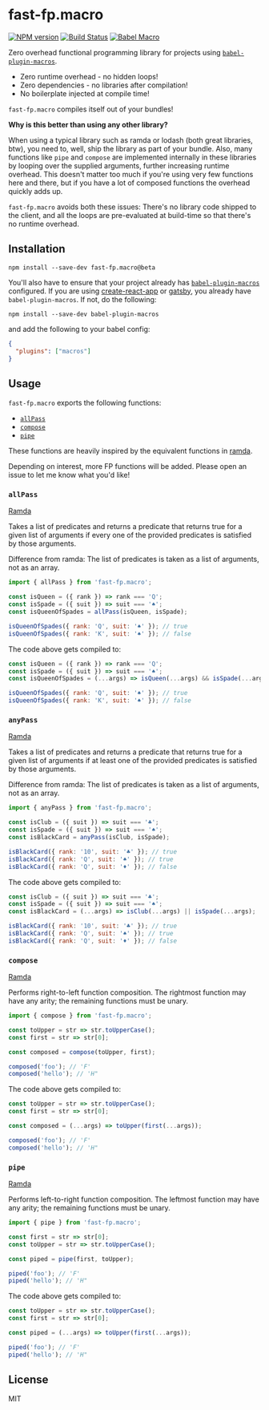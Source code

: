 # fast-fp.macro

[![NPM version](https://img.shields.io/npm/v/fast-fp.macro.svg)](https://www.npmjs.com/package/fast-fp.macro)
[![Build Status](https://img.shields.io/travis/rakeshpai/fast-fp.macro/master.svg?label=Build%20Status)](https://travis-ci.org/rakeshpai/fast-fp.macro)
[![Babel Macro](https://img.shields.io/badge/babel--macro-%F0%9F%8E%A3-f5da55.svg?style=flat-square)](https://github.com/kentcdodds/babel-plugin-macros)


Zero overhead functional programming library for projects using [`babel-plugin-macros`](https://github.com/kentcdodds/babel-plugin-macros).

* Zero runtime overhead - no hidden loops!
* Zero dependencies - no libraries after compilation!
* No boilerplate injected at compile time!

`fast-fp.macro` compiles itself out of your bundles!

**Why is this better than using any other library?**

When using a typical library such as ramda or lodash (both great libraries, btw), you need to, well, ship the library as part of your bundle. Also, many functions like `pipe` and `compose` are implemented internally in these libraries by looping over the supplied arguments, further increasing runtime overhead. This doesn't matter too much if you're using very few functions here and there, but if you have a lot of composed functions the overhead quickly adds up. 

`fast-fp.macro` avoids both these issues: There's no library code shipped to the client, and all the loops are pre-evaluated at build-time so that there's no runtime overhead.

## Installation

```
npm install --save-dev fast-fp.macro@beta
```

You'll also have to ensure that your project already has [`babel-plugin-macros`](https://github.com/kentcdodds/babel-plugin-macros) configured. If you are using [create-react-app](https://github.com/facebook/create-react-app) or [gatsby](https://www.gatsbyjs.org/), you already have `babel-plugin-macros`. If not, do the following:
```
npm install --save-dev babel-plugin-macros
```
and add the following to your babel config:
```json
{
  "plugins": ["macros"]
}
```

## Usage

`fast-fp.macro` exports the following functions:

* [`allPass`](#allPass)
* [`compose`](#compose)
* [`pipe`](#pipe)

These functions are heavily inspired by the equivalent functions in [ramda](https://ramdajs.com/).

Depending on interest, more FP functions will be added. Please open an issue to let me know what you'd like!

### `allPass`

[Ramda](https://ramdajs.com/docs/#allPass)

Takes a list of predicates and returns a predicate that returns true for a given list of arguments if every one of the provided predicates is satisfied by those arguments.

Difference from ramda: The list of predicates is taken as a list of arguments, not as an array.

```js
import { allPass } from 'fast-fp.macro';

const isQueen = ({ rank }) => rank === 'Q';
const isSpade = ({ suit }) => suit === '♠︎';
const isQueenOfSpades = allPass(isQueen, isSpade);

isQueenOfSpades({ rank: 'Q', suit: '♠︎' }); // true
isQueenOfSpades({ rank: 'K', suit: '♠︎' }); // false
```

The code above gets compiled to:
```js
const isQueen = ({ rank }) => rank === 'Q';
const isSpade = ({ suit }) => suit === '♠︎';
const isQueenOfSpades = (...args) => isQueen(...args) && isSpade(...args);

isQueenOfSpades({ rank: 'Q', suit: '♠︎' }); // true
isQueenOfSpades({ rank: 'K', suit: '♠︎' }); // false
```

### `anyPass`

[Ramda](https://ramdajs.com/docs/#anyPass)

Takes a list of predicates and returns a predicate that returns true for a given list of arguments if at least one of the provided predicates is satisfied by those arguments.

Difference from ramda: The list of predicates is taken as a list of arguments, not as an array.

```js
import { anyPass } from 'fast-fp.macro';

const isClub = ({ suit }) => suit === '♣';
const isSpade = ({ suit }) => suit === '♠';
const isBlackCard = anyPass(isClub, isSpade);

isBlackCard({ rank: '10', suit: '♣' }); // true
isBlackCard({ rank: 'Q', suit: '♠' }); // true
isBlackCard({ rank: 'Q', suit: '♦' }); // false
```

The code above gets compiled to:
```js
const isClub = ({ suit }) => suit === '♣';
const isSpade = ({ suit }) => suit === '♠';
const isBlackCard = (...args) => isClub(...args) || isSpade(...args);

isBlackCard({ rank: '10', suit: '♣' }); // true
isBlackCard({ rank: 'Q', suit: '♠' }); // true
isBlackCard({ rank: 'Q', suit: '♦' }); // false
```

### `compose`

[Ramda](https://ramdajs.com/docs/#compose)

Performs right-to-left function composition. The rightmost function may have any arity; the remaining functions must be unary.

```js
import { compose } from 'fast-fp.macro';

const toUpper = str => str.toUpperCase();
const first = str => str[0];

const composed = compose(toUpper, first);

composed('foo'); // 'F'
composed('hello'); // 'H"
```

The code above gets compiled to:
```js
const toUpper = str => str.toUpperCase();
const first = str => str[0];

const composed = (...args) => toUpper(first(...args));

composed('foo'); // 'F'
composed('hello'); // 'H"
```

### `pipe`

[Ramda](https://ramdajs.com/docs/#pipe)

Performs left-to-right function composition. The leftmost function may have any arity; the remaining functions must be unary.

```js
import { pipe } from 'fast-fp.macro';

const first = str => str[0];
const toUpper = str => str.toUpperCase();

const piped = pipe(first, toUpper);

piped('foo'); // 'F'
piped('hello'); // 'H"
```

The code above gets compiled to:
```js
const toUpper = str => str.toUpperCase();
const first = str => str[0];

const piped = (...args) => toUpper(first(...args));

piped('foo'); // 'F'
piped('hello'); // 'H"
```

## License
MIT
